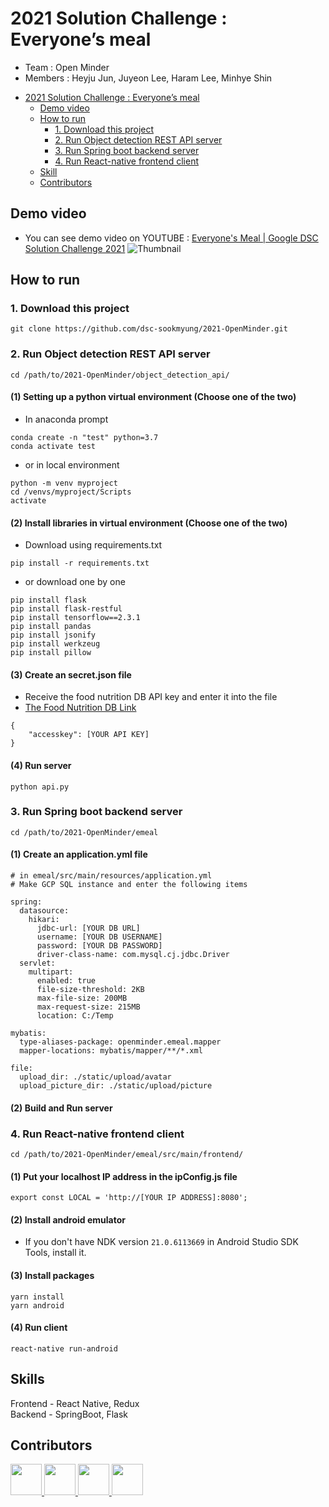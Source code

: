 # 2021 Solution Challenge :  Everyone’s meal
* Team : Open Minder
* Members : Heyju Jun, Juyeon Lee, Haram Lee, Minhye Shin
- [2021 Solution Challenge :  Everyone’s meal](#2021-solution-challenge---everyones-meal)
  - [Demo video](#demo-video)
  - [How to run](#how-to-run)
    - [1. Download this project](#1-download-this-project)
    - [2. Run Object detection REST API server](#2-run-object-detection-rest-api-server)
    - [3. Run Spring boot backend server](#3-run-spring-boot-backend-server)
    - [4. Run React-native frontend client](#4-run-react-native-frontend-client)
  - [Skill](#skill)
  - [Contributors](#contributors)


## Demo video
* You can see demo video on YOUTUBE : [Everyone's Meal | Google DSC Solution Challenge 2021](https://youtu.be/c7C_P0GYEuc)
![Thumbnail](https://user-images.githubusercontent.com/35680202/113224348-2a8d1100-92c6-11eb-8312-2b4cc52cad44.png)


## How to run
### 1. Download this project
```
git clone https://github.com/dsc-sookmyung/2021-OpenMinder.git
```

### 2. Run Object detection REST API server
```
cd /path/to/2021-OpenMinder/object_detection_api/
```
#### (1) Setting up a python virtual environment (Choose one of the two)
* In anaconda prompt
```
conda create -n "test" python=3.7
conda activate test
```
* or in local environment
```
python -m venv myproject
cd /venvs/myproject/Scripts
activate
```

#### (2) Install libraries in virtual environment (Choose one of the two)
* Download using requirements.txt
```
pip install -r requirements.txt
```

* or download one by one
```
pip install flask
pip install flask-restful
pip install tensorflow==2.3.1
pip install pandas
pip install jsonify
pip install werkzeug
pip install pillow
```

#### (3) Create an secret.json file
* Receive the food nutrition DB API key and enter it into the file
* [The Food Nutrition DB Link](https://www.foodsafetykorea.go.kr/api/openApiInfo.do?menu_grp=MENU_GRP31&menu_no=661&show_cnt=10&start_idx=1&svc_no=I2790&svc_type_cd=API_TYPE06)
```
{
    "accesskey": [YOUR API KEY]
}
```

#### (4) Run server
```
python api.py
```

### 3. Run Spring boot backend server
```
cd /path/to/2021-OpenMinder/emeal
```
#### (1) Create an application.yml file
```
# in emeal/src/main/resources/application.yml
# Make GCP SQL instance and enter the following items

spring:
  datasource:
    hikari:
      jdbc-url: [YOUR DB URL]
      username: [YOUR DB USERNAME]
      password: [YOUR DB PASSWORD]
      driver-class-name: com.mysql.cj.jdbc.Driver
  servlet:
    multipart:
      enabled: true
      file-size-threshold: 2KB
      max-file-size: 200MB
      max-request-size: 215MB
      location: C:/Temp

mybatis:
  type-aliases-package: openminder.emeal.mapper
  mapper-locations: mybatis/mapper/**/*.xml

file:
  upload_dir: ./static/upload/avatar
  upload_picture_dir: ./static/upload/picture
```

#### (2) Build and Run server


### 4. Run React-native frontend client
```
cd /path/to/2021-OpenMinder/emeal/src/main/frontend/
```
#### (1) Put your localhost IP address in the ipConfig.js file
```
export const LOCAL = 'http://[YOUR IP ADDRESS]:8080';
```

#### (2) Install android emulator
* If you don't have NDK version `21.0.6113669` in Android Studio SDK Tools, install it.

#### (3) Install packages
```
yarn install
yarn android
```

#### (4) Run client
```
react-native run-android
```

## Skills
Frontend - React Native, Redux<br>
Backend - SpringBoot, Flask
<br>

## Contributors
<div>
<a href="https://github.com/hrxorxm">
  <img src="https://github.com/hrxorxm.png" width="50" height="50" >
</a>
    <a href="https://github.com/hyeju1123">
  <img src="https://github.com/hyeju1123.png" width="50" height="50" >
</a>
    <a href="https://github.com/minn12">
  <img src="https://github.com/minn12.png" width="50" height="50" >
</a>
    <a href="https://github.com/juyonLee00">
  <img src="https://github.com/juyonLee00.png" width="50" height="50" >
</a>

